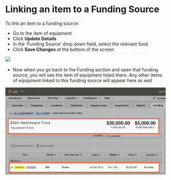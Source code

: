 # Linking an item to a Funding Source

To link an item to a funding source:

* Go to the item of equipment
* Click **Update Details**
* In the 'Funding Source' drop down field, select the relevant fund
* Click **Save Changes** at the bottom of the screen 

![](../../.gitbook/assets/linking-an-item-to-a-funding-source-1.gif)

* Now when you go back to the Funding section and open that funding source, you will see the item of equipment listed there. Any other items of equipment linked to this funding source will appear here as well  

![](../../.gitbook/assets/linking-an-item-to-a-funding-source-2.png)

